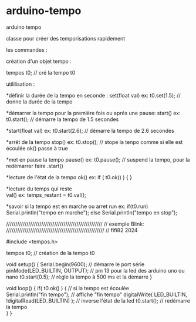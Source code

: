 # arduino-tempo
arduino tempo


classe pour créer des temporisations rapidement

les commandes :

création d'un objet tempo :

tempos t0;   // cré la tempo t0

utililisation :

*définir la durée de la tempo en seconde :
set(float val) 
ex:  t0.set(1.5);  // donne la durée de la tempo

*démarrer la tempo pour la première fois ou aprés une pause:
start()
ex: t0.start();  // démarre la tempo de 1.5 secondes

*start(float val)
ex: t0.start(2.6);  // démarre la tempo de 2.6 secondes

*arrêt de la tempo
stop()
ex: t0.stop(); // stope la tenpo comme si elle est écoulée ok() passe à true

*met en pause la tempo
pause()
ex: t0.pause(); // suspend la tempo, pour la redémarrer faire .start()

*lecture de l'état de la tempo
ok()
ex: if ( t0.ok() ) {  }

*lecture du temps qui reste  
val()
ex: temps_restant = t0.val();

*savoir si la tempo est en marche ou arret
run
ex: if(t0.run) Serial.println("tempo en marche"); else Serial.println("tempo en stop");
  
////////////////////////////////////////////////////
//                  exemple Blink:
/////////////////////////////////////////////////////
// fifi82 2024

#include <tempos.h>

tempos t0;  // création de la tempo t0

void setup() {
  Serial.begin(9600);     // démarre le port série
  pinMode(LED_BUILTIN, OUTPUT); // pin 13 pour la led des arduino uno ou nano
  t0.start(0.5);          // règle la tempo à 500 ms et la démarre
}

void loop() {
  if( t0.ok() ) {         // si la tempo est écoulée     
    Serial.println("fin tempo"); // affiche "fin tempo"
    digitalWrite( LED_BUILTIN, !digitalRead(LED_BUILTIN) ); // inverse l'état de la led
    t0.start();           // redémarre la tempo    
  }
}



